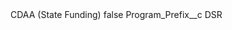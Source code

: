 <?xml version="1.0" encoding="UTF-8"?>
<CustomMetadata xmlns="http://soap.sforce.com/2006/04/metadata" xmlns:xsi="http://www.w3.org/2001/XMLSchema-instance" xmlns:xsd="http://www.w3.org/2001/XMLSchema">
    <label>CDAA (State Funding)</label>
    <protected>false</protected>
    <values>
        <field>Program_Prefix__c</field>
        <value xsi:type="xsd:string">DSR</value>
    </values>
</CustomMetadata>

